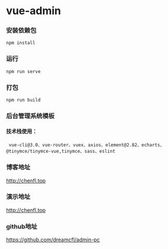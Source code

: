 # vue-admin

### 安装依赖包
```
npm install
```

### 运行
```
npm run serve
```

### 打包
```
npm run build
```

### 后台管理系统模板

#### 技术栈使用：
```
 vue-cli@3.0、vue-router、vuex、axios、element@2.82、echarts、@tinymce/tinymce-vue,tinymce、sass、eslint
```
### 博客地址
 <a href="http://chenfl.top" target="_blank">
    http://chenfl.top
    </a>

### 演示地址
 <a href="http://chenfl.top" target="_blank">
    http://chenfl.top
    </a>
    
### github地址
 <a href="https://github.com/dreamcfl/admin-pc" target="_blank">
   https://github.com/dreamcfl/admin-pc
    </a>